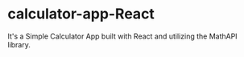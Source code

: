 # calculator-app-React
 It's a Simple Calculator App built with React and utilizing the MathAPI library.
